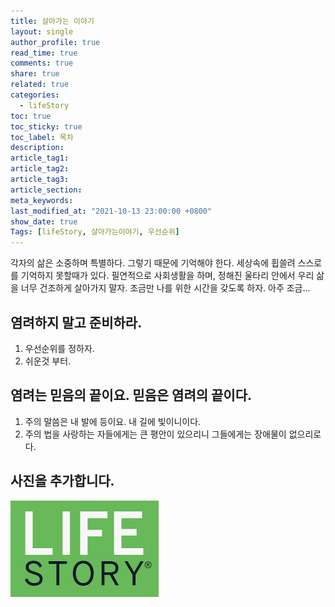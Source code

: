 ```yaml
---
title: 살아가는 이야기
layout: single
author_profile: true
read_time: true
comments: true
share: true
related: true
categories:
  - lifeStory
toc: true
toc_sticky: true
toc_label: 목차
description:
article_tag1:
article_tag2:
article_tag3:
article_section:
meta_keywords:
last_modified_at: "2021-10-13 23:00:00 +0800"
show_date: true
Tags: [lifeStory, 살아가는이야기, 우선순위]
---
```


각자의 삶은 소중하며 특별하다. 그렇기 때문에 기억해야 한다. 세상속에 휩쓸려 스스로를 기억하지 못할때가 있다. 필연적으로 사회생활을 하며, 정해진 울타리 안에서 우리 삶을 너무 건조하게 살아가지 말자. 조금만 나를 위한 시간을 갖도록 하자. 아주 조금...

## 염려하지 말고 준비하라.

1. 우선순위를 정하자.
2. 쉬운것 부터.

## 염려는 믿음의 끝이요. 믿음은 염려의 끝이다.

1. 주의 말씀은 내 발에 등이요. 내 길에 빛이니이다.
2. 주의 법을 사랑하는 자들에게는 큰 평안이 있으리니 그들에게는 장애물이 없으리로다.

## 사진을 추가합니다.

![lifeSotry](../../../assets/images/post/hardware/2021-10-13-lifeStory1/lifeSotry.png)
